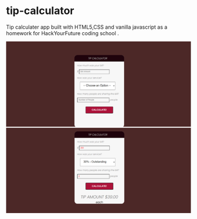 # tip-calculator
Tip calculater app built with HTML5,CSS and vanilla javascript as a homework for HackYourFuture coding school .

![](tip-calc-1.png)![](tip-calc-2.png)
